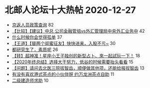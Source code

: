 # 北邮人论坛十大热帖 2020-12-27

- [京返人员政策查询](https://bbs.byr.cn/article/Talking/6250881) 82
- [【比较】【建议】中总 公司金融管培vs外汇管理局中央外汇业务中](https://bbs.byr.cn/article/Job/2121082) 42
- [什么时候你会觉得孤单](https://bbs.byr.cn/article/Feeling/3161675) 37
- [【王道】【替两个闺蜜征友】快快进来，入股不亏~](https://bbs.byr.cn/article/Friends/1981889) 30
- [都研究生了，素质呢](https://bbs.byr.cn/article/Picture/3279973) 26
- [【转】超神准！星座小王子独创的新型占卜、來一起試玩一下！](https://bbs.byr.cn/article/Constellations/326533) 18
- [【2020年终总结】选择大于努力，低谷的时候需要抬头看看](https://bbs.byr.cn/article/WorkLife/1158660) 15
- [【问题】请问去北医三院拔智齿，顺便做其他项，还能给报拔智齿](https://bbs.byr.cn/article/Health/223927) 13
- [有没有喜欢港式茶点的小伙伴呀 约万龙洲茶点自助](https://bbs.byr.cn/article/Food/510590) 11
- [二级建造师求助](https://bbs.byr.cn/article/Certification/23791) 10


